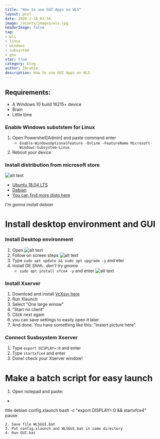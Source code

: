 ```yaml
---
title: "How to use GUI Apps on WLS"
layout: post
date: 2020-2-18 03:56
image: /assets/images/wls.jpg
headerImage: false
tag:
- wls
- linux
- windows
- subsystem
- gnu
star: true
category: blog
author: İbrahim
description: How to use GUI Apps on WLS
---
```


## Requirements:
* A Windows 10 build 16215+ device 
* Brain
* Little time

### Enable Windows subststem for Linux
1. Open Powershell[Admin] and paste command enter
    - `Enable-WindowsOptionalFeature -Online -FeatureName Microsoft-Windows-Subsystem-Linux`
2. Reboot your device

### Install distribution from microsoft store
![alt text](https://raw.githubusercontent.com/TheDoop/thedoop.github.io/master/assets/images/blog/wlsgu%C4%B1/debianwls.png "Debian")
- [Ubuntu 18.04 LTS](https://www.microsoft.com/store/apps/9N9TNGVNDL3Q)
- [Debian](https://www.microsoft.com/store/apps/9MSVKQC78PK6)
- [You can find more disto here](https://docs.microsoft.com/en-us/windows/wsl/install-win10)

*I'm gonna install debian*
# Install desktop environment and GUI

### Install Desktop environment
1. Open 
![alt text](https://raw.githubusercontent.com/TheDoop/thedoop.github.io/master/assets/images/blog/wlsgu%C4%B1/debinstalling.png "Debian")
2. Follow on screen steps
![alt text](https://raw.githubusercontent.com/TheDoop/thedoop.github.io/master/assets/images/blog/wlsgu%C4%B1/debuser.png "Debian")
3. Type `sudo apt update && sudo apt upgrade -y` and eter
4. Install DE
*Shhh.. don't try gnome*
    - `sudo apt install xfce4 -y` and enter
![alt text](https://raw.githubusercontent.com/TheDoop/thedoop.github.io/master/assets/images/blog/wlsgu%C4%B1/xfce4setup.png "Debian")

### Install Xserver
1. Download and install [VcXsvr here](https://sourceforge.net/projects/vcxsrv/)
2. Run Xlaunch
3. Select "One large winow"
4. "Start no client"
5. Click next again
6. you can save settings to easily open it later
7. And done. You have something like this: "instert picture here"

### Connect Susbsystem Xserver
1. Type `export DISPLAY=:0` and enter
2. Type `startxfce4` and enter
3. Done! check your Xserver window!

# Make a batch script for easy launch
1. Open notepad and paste: 
- ```@echo off
title debian
config.xlaunch
bash -c "export DISPLAY=:0 && startxfce4"
pause
```
2. Save file WLSGUI.bat
3. Put config.xlaunch and WLSGUI.bat in same directory
4. Run GUI.bat
